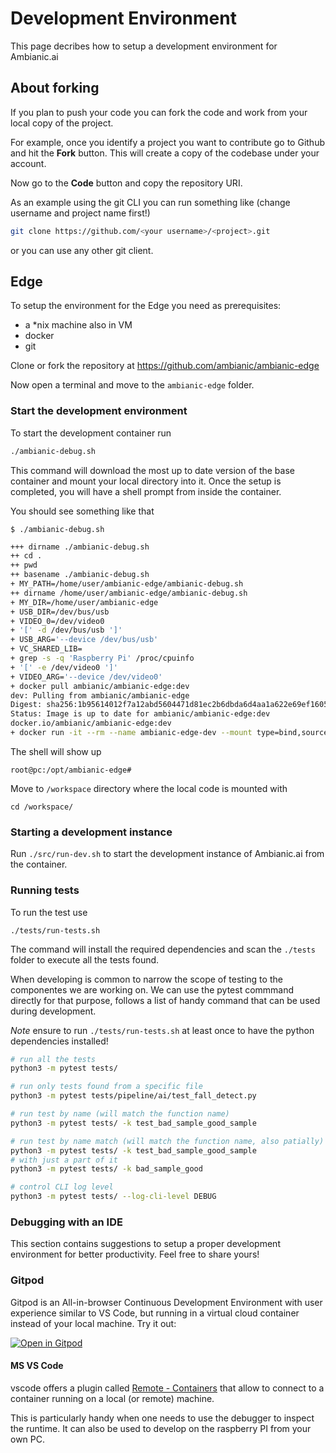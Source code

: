 
# Development Environment

This page decribes how to setup a development environment for Ambianic.ai

## About forking

If you plan to push your code you can fork the code and work from your local copy of the project.

For example, once you identify a project you want to contribute go to Github and hit the __Fork__ button. This will create a copy of the codebase under your account.

Now go to the __Code__ button and copy the repository URI. 

As an example using the git CLI you can run something like (change username and project name first!)

```sh
git clone https://github.com/<your username>/<project>.git
```

or you can use any other git client.


## Edge

To setup the  environment for the Edge you need as prerequisites:

- a *nix machine also in VM
- docker
- git

Clone or fork the repository at https://github.com/ambianic/ambianic-edge

Now open a terminal and move to the `ambianic-edge` folder.

### Start the development environment

To start the development container run

```sh
./ambianic-debug.sh
```

This command will download the most up to date version of the base container and mount your local directory into it. Once the setup is completed, you will have a shell prompt from inside the container.

You should see something like that

`$ ./ambianic-debug.sh`

```sh
+++ dirname ./ambianic-debug.sh
++ cd .
++ pwd
++ basename ./ambianic-debug.sh
+ MY_PATH=/home/user/ambianic-edge/ambianic-debug.sh
++ dirname /home/user/ambianic-edge/ambianic-debug.sh
+ MY_DIR=/home/user/ambianic-edge
+ USB_DIR=/dev/bus/usb
+ VIDEO_0=/dev/video0
+ '[' -d /dev/bus/usb ']'
+ USB_ARG='--device /dev/bus/usb'
+ VC_SHARED_LIB=
+ grep -s -q 'Raspberry Pi' /proc/cpuinfo
+ '[' -e /dev/video0 ']'
+ VIDEO_ARG='--device /dev/video0'
+ docker pull ambianic/ambianic-edge:dev
dev: Pulling from ambianic/ambianic-edge
Digest: sha256:1b95614012f7a12abd5604471d81ec2b6dbda6d4aa1a622e69ef1605f9ff6004
Status: Image is up to date for ambianic/ambianic-edge:dev
docker.io/ambianic/ambianic-edge:dev
+ docker run -it --rm --name ambianic-edge-dev --mount type=bind,source=/home/user/ambianic-edge,target=/workspace --privileged --net=host --device /dev/video0 --device /dev/bus/usb ambianic/ambianic-edge:dev
```

The shell will show up 

`root@pc:/opt/ambianic-edge#`

Move to `/workspace` directory where the local code is mounted with 

`cd /workspace/`

### Starting a development instance

Run `./src/run-dev.sh` to start the development instance of Ambianic.ai from the container. 

### Running tests

To run the test use 

`./tests/run-tests.sh`

The command will install the required dependencies and scan the  `./tests` folder to execute all the tests found.

When developing is common to narrow the scope of testing to the componentes we are working  on. We can use the pytest commmand directly for that purpose, follows a list of handy command that can be used  during development.

_Note_ ensure to run `./tests/run-tests.sh` at least once to have the python dependencies installed!

```sh
# run all the tests
python3 -m pytest tests/

# run only tests found from a specific file
python3 -m pytest tests/pipeline/ai/test_fall_detect.py 

# run test by name (will match the function name)
python3 -m pytest tests/ -k test_bad_sample_good_sample

# run test by name match (will match the function name, also patially)
python3 -m pytest tests/ -k test_bad_sample_good_sample
# with just a part of it
python3 -m pytest tests/ -k bad_sample_good

# control CLI log level
python3 -m pytest tests/ --log-cli-level DEBUG

```

### Debugging with an IDE

This section contains suggestions to setup a proper development environment for better productivity. Feel free to share yours!

### Gitpod

Gitpod is an All-in-browser Continuous Development Environment with user experience similar to VS Code, but running in a virtual cloud container instead of your local machine. Try it out:

[![Open in Gitpod](https://gitpod.io/button/open-in-gitpod.svg)](https://gitpod.io/#https://github.com/ambianic/ambianic-edge)

#### MS VS Code

vscode offers a plugin  called [Remote - Containers](https://marketplace.visualstudio.com/items?itemName=ms-vscode-remote.remote-containers)  that allow to  connect to a container running on a local (or remote) machine.

This is particularly handy when one needs to use the debugger to inspect the runtime. It can also be used to develop on the raspberry PI from your own PC.

